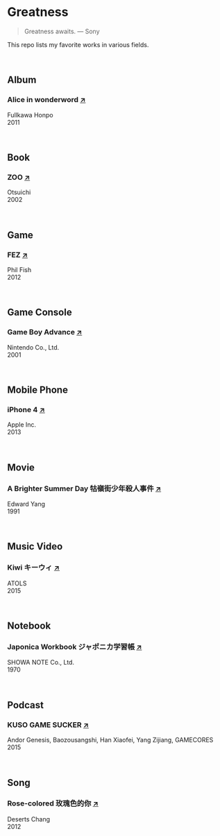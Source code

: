 # Greatness

> Greatness awaits. — Sony

This repo lists my favorite works in various fields.

<br>

## Album

### Alice in wonderword [↗](https://ja.wikipedia.org/wiki/Alice_in_Wonderword)

Fullkawa Honpo  
2011

<br>

## Book

### ZOO [↗](https://ja.wikipedia.org/wiki/ZOO_(乙一))

Otsuichi  
2002

<br>

## Game

### FEZ [↗](https://en.wikipedia.org/wiki/Fez_(video_game))

Phil Fish  
2012

<br>

## Game Console

### Game Boy Advance [↗](https://en.wikipedia.org/wiki/IPhone_4)

Nintendo Co., Ltd.  
2001

<br>

## Mobile Phone

### iPhone 4 [↗](https://en.wikipedia.org/wiki/IPhone_4)

Apple Inc.  
2013

<br>

## Movie

### A Brighter Summer Day 牯嶺街少年殺人事件 [↗](https://en.wikipedia.org/wiki/A_Brighter_Summer_Day)

Edward Yang  
1991

<br>

## Music Video

### Kiwi キーウィ [↗](https://www.youtube.com/watch?v=w3kIsodTAcI)

ATOLS  
2015

<br>

## Notebook

### Japonica Workbook ジャポニカ学習帳 [↗](https://ja.wikipedia.org/wiki/ショウワノート#ジャポニカ学習帳)

SHOWA NOTE Co., Ltd.  
1970

<br>

## Podcast

### KUSO GAME SUCKER [↗](https://www.gcores.com/users/13146/content?tab=radios)

Andor Genesis, Baozousangshi, Han Xiaofei, Yang Zijiang, GAMECORES  
2015

<br>

## Song

### Rose-colored 玫瑰色的你 [↗](https://www.youtube.com/watch?v=CMH-VJ9cvG8)

Deserts Chang  
2012
